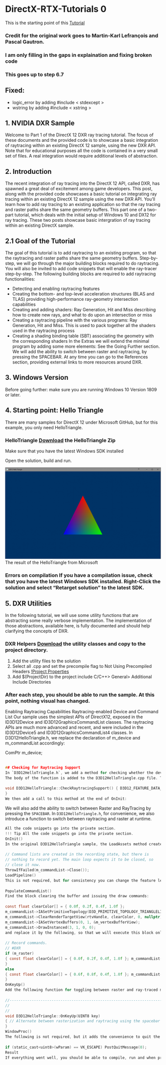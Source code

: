 # DirectX-RTX-Tutorials 0
This is the starting point of this [Tutorial](https://developer.nvidia.com/rtx/raytracing/dxr/dx12-raytracing-tutorial-part-1)
### Credit for the original work goes to Martin-Karl Lefrançois and Pascal Gautron. 
### I am only filling in the gaps in explaination and fixing broken code
### This goes up to step 6.7 

## Fixed:
* logic_error by adding #include < stdexcept >
* wstring by adding #include < xstring >

## 1. NVIDIA DXR Sample
Welcome to Part 1 of the DirectX 12 DXR ray tracing tutorial. The focus of these documents and the provided code is to showcase a basic integration of raytracing within an existing DirectX 12 sample, using the new DXR API. Note that for educational purposes all the code is contained in a very small set of files. A real integration would require additional levels of abstraction.

## 2. Introduction
The recent integration of ray tracing into the DirectX 12 API, called DXR, has spawned a great deal of excitement among game developers. This post, along with the provided code showcases a basic tutorial on integrating ray tracing within an existing DirectX 12 sample using the new DXR API. You’ll learn how to add ray tracing to an existing application so that the ray tracing and raster paths share the same geometry buffers. This part one of a two-part tutorial, which deals with the initial setup of Windows 10 and DX12 for ray tracing. These two posts showcase basic intergration of ray tracing within an existing DirectX sample. 

## 2.1 Goal of the Tutorial
The goal of this tutorial is to add raytracing to an existing program, so that the raytracing and raster paths share the same geometry buffers. Step-by-step, we will go through the major building blocks required to do raytracing. You will also be invited to add code snippets that will enable the ray-tracer step-by-step. The following building blocks are required to add raytracing functionalities:

* Detecting and enabling raytracing features
* Creating the bottom- and top-level acceleration structures (BLAS and TLAS) providing high-performance ray-geometry intersection capabilities
* Creating and adding shaders: Ray Generation, Hit and Miss describing how to create new rays, and what to do upon an intersection or miss
* Creating a raytracing pipeline with the various programs: Ray Generation, Hit and Miss. This is used to pack together all the shaders used in the raytracing process
* Creating a shading binding table (SBT) associating the geometry with the corresponding shaders
In the Extras we will extend the minimal program by adding some more elements: See the Going Further section. We will add the ability to switch between raster and raytracing, by pressing the SPACEBAR. At any time you can go to the References section, providing external links to more resources around DXR.

## 3. Windows Version
Before going further: make sure you are running Windows 10 Version 1809 or later.

## 4. Starting point: Hello Triangle
There are many samples for DirectX 12 under Microsoft GitHub, but for this example, you only need HelloTriangle.

### HelloTriangle [Download](https://developer.nvidia.com/rtx/raytracing/dxr/tutorial/Files/HelloTriangle.zip) the HelloTriangle Zip
Make sure that you have the latest Windows SDK installed

Open the solution, build and run.

![Figure 1: The result of the HelloTriangle from Microsoft](1.PNG)
The result of the HelloTriangle from Microsoft

### Errors on compilation If you have a compilation issue, check that you have the latest Windows SDK installed. Right-Click the solution and select “Retarget solution” to the latest SDK.

## 5. DXR Utilities
In the following tutorial, we will use some utility functions that are abstracting some really verbose implementation. The implementation of those abstractions, available here, is fully documented and should help clarifying the concepts of DXR.

### DXR Helpers [Download](https://developer.nvidia.com/rtx/raytracing/dxr/tutorial/Files/DXRHelpers.zip) the utility classes and copy to the project directory.

1. Add the utility files to the solution
2. Select all .cpp and set the precompile flag to Not Using Precompiled Headers 
[!Project Properties](2.PNG)
3. Add $(ProjectDir) to the project include C/C++> General> Additional Include Directories

### After each step, you should be able to run the sample. At this point, nothing visual has changed.

Enabling Raytracing Capabilities
Raytracing-enabled Device and Command List
Our sample uses the simplest APIs of DirectX12, exposed in the ID3D12Device and ID3D12GraphicsCommandList classes. The raytracing APIs are much more advanced and recent, and were included in the ID3D12Device5 and ID3D12GraphicsCommandList4 classes. In D3D12HelloTriangle.h, we replace the declaration of m_device and m_commandList accordingly:

ComPtr<id3d12device5> m_device;
~~~~~~~~~~~~~~~~~~~~~~~~~~~~~~~~~~~~~~~~~~~~~~~~~~~~~~~~~~~~~~~~~~~~~~~~~~~~~~~~~~~~~~~~~~~~~~~~~~~~ C ComPtr m_commandList;

## Checking for Raytracing Support
In `D3D12HelloTriangle.h`, we add a method for checking whether the device supports raytracing:void CheckRaytracingSupport();
The body of the function is added to the D3D12HelloTriangle.cpp file. The raytracing features are part of the D3D12_FEATURE_DATA_D3D12_OPTIONS5 feature set:

void D3D12HelloTriangle::CheckRaytracingSupport() { D3D12_FEATURE_DATA_D3D12_OPTIONS5 options5 = {}; ThrowIfFailed(m_device->CheckFeatureSupport(D3D12_FEATURE_D3D12_OPTIONS5, &options5, sizeof(options5))); if (options5.RaytracingTier < D3D12_RAYTRACING_TIER_1_0) throw std::runtime_error("Raytracing not supported on device");
}
We then add a call to this method at the end of OnInit:

~~~~~~~~~~~~~~~~~~~~~~~~~~~~~~~~~~~~~~~~~~~~~~~~~~~~~~~~~~~~~~~~~~~~~~~~~~~~~~~~~~~~~~~~~~~~~~~~~~~~
We will also add the ability to switch between Raster and RayTracing by pressing the `SPACEBAR`.
In `D3D12HelloTriangle.h`, for convenience, we also introduce a function to switch between raytracing and raster at runtime.
~~~~~~~~~~~~~~~~~~~~~~~~~~~~~~~~~~~~~~~~~~~~~~~~~~~~~~~~~~~~~~~~~~~~~~~~~~~~~~~~~~~~~~~~~~~~~~~~~~~~ C virtual void OnKeyUp(UINT8 key); bool m_raster = true;
All the code snippets go into the private section.
!!! Tip All the code snippets go into the private section.
OnInit()
In the original D3D12HelloTriangle sample, the LoadAssets method creates, initializes and closes the command list. The raytracing setup will require an open command list, and for clarity we prefer adding the methods initializing the raytracing in the OnInit method. Therefore we need to move the following lines from LoadAssets() and put them at the end of the OnInit() function.

// Command lists are created in the recording state, but there is
// nothing to record yet. The main loop expects it to be closed, so
// close it now.
ThrowIfFailed(m_commandList->Close());
LoadPipeline()
This is not required, but for consistency you can change the feature level to D3D_FEATURE_LEVEL_12_1.

PopulateCommandList()
Find the block clearing the buffer and issuing the draw commands:

const float clearColor[] = { 0.0f, 0.2f, 0.4f, 1.0f };
m_commandList->IASetPrimitiveTopology(D3D_PRIMITIVE_TOPOLOGY_TRIANGLELIST);
m_commandList->ClearRenderTargetView(rtvHandle, clearColor, 0, nullptr);
m_commandList->IASetVertexBuffers(0, 1, &m_vertexBufferView);
m_commandList->DrawInstanced(3, 1, 0, 0);
and replace it by the following, so that we will execute this block only in rasterization mode. In the raytracing path we will simply clear the buffer with a different color for now.

// Record commands.
// #DXR
if (m_raster)
{ const float clearColor[] = { 0.0f, 0.2f, 0.4f, 1.0f }; m_commandList->IASetPrimitiveTopology(D3D_PRIMITIVE_TOPOLOGY_TRIANGLELIST); m_commandList->ClearRenderTargetView(rtvHandle, clearColor, 0, nullptr); m_commandList->IASetVertexBuffers(0, 1, &m_vertexBufferView); m_commandList->DrawInstanced(3, 1, 0, 0);
}
else
{ const float clearColor[] = { 0.6f, 0.8f, 0.4f, 1.0f }; m_commandList->ClearRenderTargetView(rtvHandle, clearColor, 0, nullptr);
}
OnKeyUp()
Add the following function for toggling between raster and ray-traced modes.

//-----------------------------------------------------------------------------
//
//
void D3D12HelloTriangle::OnKeyUp(UINT8 key)
{ // Alternate between rasterization and raytracing using the spacebar if (key == VK_SPACE) { m_raster = !m_raster; }
}
WindowProc()
The following is not required, but it adds the convenience to quit the application by pressing the ESC key. In the Win32Application.cpp file, in WindowProc, add the following code to the WM_KEYDOWN case to quit the application.

if (static_cast<uint8>(wParam) == VK_ESCAPE) PostQuitMessage(0);
Result
If everything went well, you should be able to compile, run and when pressing the spacebar, toggle between raster and raytracing mode. We are not doing any raytracing yet, but this will be our starting point.
